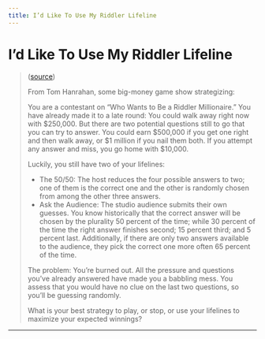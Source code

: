 ```yaml
---
title: I’d Like To Use My Riddler Lifeline  
---
```


# I’d Like To Use My Riddler Lifeline 

> ([source](https://fivethirtyeight.com/features/id-like-to-use-my-riddler-lifeline/))
>
> From Tom Hanrahan, some big-money game show strategizing:
>
> You are a contestant on “Who Wants to Be a Riddler Millionaire.” You have already made it to
> a late round: You could walk away right now with $250,000. But there are two potential questions
> still to go that you can try to answer. You could earn $500,000 if you get one right and then
> walk away, or $1 million if you nail them both. If you attempt any answer and miss, you go home
> with $10,000.
>
> Luckily, you still have two of your lifelines:
>
>  *  The 50/50: The host reduces the four possible answers to two; one of them is the correct one and the other is randomly chosen from among the other three answers.
>  *  Ask the Audience: The studio audience submits their own guesses. You know historically that the correct answer will be chosen by the plurality 50 percent of the time; while 30 percent of the time the right answer finishes second; 15 percent third; and 5 percent last. Additionally, if there are only two answers available to the audience, they pick the correct one more often 65 percent of the time.
>
> The problem: You’re burned out. All the pressure and questions you’ve already answered have made
> you a babbling mess. You assess that you would have no clue on the last two questions,
> so you’ll be guessing randomly.
>
> What is your best strategy to play, or stop, or use your lifelines to maximize your expected winnings?

---

<div id="game"></div>

<script src="https://cdnjs.cloudflare.com/ajax/libs/react/16.4.2/umd/react.production.min.js" integrity="sha256-2EQx5J1ux3sjgPLtDevlo449XNXfvEplcRYWIF6ui8w=" crossorigin="anonymous"></script>
<script src="https://cdnjs.cloudflare.com/ajax/libs/react-dom/16.4.2/umd/react-dom.production.min.js" integrity="sha256-3NNU/yoE0R7VxxapKiw/hkgQzcSMztyclb5RpeVlV7Y=" crossorigin="anonymous"></script>
